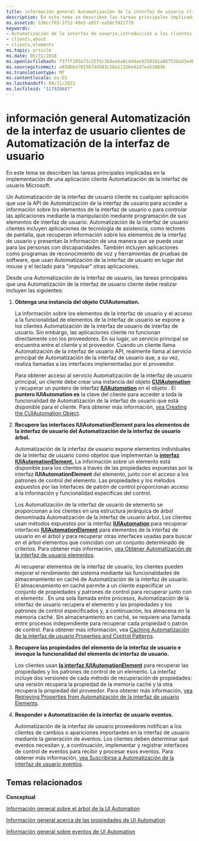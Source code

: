 ```yaml
---
title: información general Automatización de la interfaz de usuario clientes de Automatización de la interfaz de usuario
description: En este tema se describen las tareas principales implicadas en la implementación de una aplicación cliente Automatización de la interfaz de usuario Microsoft.
ms.assetid: 536ccf03-2f52-49e5-a95f-ea56cf821779
keywords:
- Automatización de la interfaz de usuario,introducción a los clientes
- clients,about
- clients,elements
ms.topic: article
ms.date: 05/31/2018
ms.openlocfilehash: f37ff185e72c25f5c3b8eeba8cdd4ae9250391a867538ad3e4b6de4f8d1dce25
ms.sourcegitcommit: e858bbe701567d4583c50a11326e42d7ea51804b
ms.translationtype: MT
ms.contentlocale: es-ES
ms.lasthandoff: 08/11/2021
ms.locfileid: "117928687"
---
```

# <a name="ui-automation-clients-overview"></a>información general Automatización de la interfaz de usuario clientes de Automatización de la interfaz de usuario

En este tema se describen las tareas principales implicadas en la implementación de una aplicación cliente Automatización de la interfaz de usuario Microsoft.

Un Automatización de la interfaz de usuario cliente es cualquier aplicación que use la API de Automatización de la interfaz de usuario para acceder a información sobre los elementos de la interfaz de usuario o para controlar las aplicaciones mediante la manipulación mediante programación de sus elementos de interfaz de usuario. Automatización de la interfaz de usuario clientes incluyen aplicaciones de tecnología de asistencia, como lectores de pantalla, que recuperan información sobre los elementos de la interfaz de usuario y presentan la información de una manera que se puede usar para las personas con discapacidades. También incluyen aplicaciones como programas de reconocimiento de voz y herramientas de pruebas de software, que usan Automatización de la interfaz de usuario en lugar del mouse y el teclado para "impulsar" otras aplicaciones.

Desde una Automatización de la interfaz de usuario, las tareas principales que una Automatización de la interfaz de usuario cliente debe realizar incluyen las siguientes:

1.  **Obtenga una instancia del objeto CUIAutomation.**

    La información sobre los elementos de la interfaz de usuario y el acceso a la funcionalidad de elementos de la interfaz de usuario se expone a los clientes Automatización de la interfaz de usuario de interfaz de usuario. Sin embargo, las aplicaciones cliente no funcionan directamente con los proveedores. En su lugar, un servicio principal se encuentra entre el cliente y el proveedor. Cuando un cliente llama Automatización de la interfaz de usuario API, realmente llama al servicio principal de Automatización de la interfaz de usuario que, a su vez, realiza llamadas a las interfaces implementadas por el proveedor.

    Para obtener acceso al servicio Automatización de la interfaz de usuario principal, un cliente debe crear una instancia del objeto [**CUIAutomation**](/previous-versions/windows/desktop/legacy/ff384838(v=vs.85)) y recuperar un puntero de interfaz [**IUIAutomation**](/windows/desktop/api/UIAutomationClient/nn-uiautomationclient-iuiautomation) en el objeto . El **puntero IUIAutomation es** la clave del cliente para acceder a toda la funcionalidad de Automatización de la interfaz de usuario que está disponible para el cliente. Para obtener más información, [vea Creating the CUIAutomation Object](uiauto-creatingcuiautomation.md).

2.  **Recupere las interfaces IUIAutomationElement para los elementos de la interfaz de usuario del Automatización de la interfaz de usuario árbol.**

    Automatización de la interfaz de usuario expone elementos individuales de la interfaz de usuario como objetos que implementan la [**interfaz IUIAutomationElement.**](/windows/desktop/api/UIAutomationClient/nn-uiautomationclient-iuiautomationelement) La información sobre un elemento está disponible para los clientes a través de las propiedades expuestas por la interfaz **IUIAutomationElement** del elemento, junto con el acceso a los patrones de control del elemento. Las propiedades y los métodos expuestos por las interfaces de patrón de control proporcionan acceso a la información y funcionalidad específicas del control.

    Los Automatización de la interfaz de usuario de elemento se proporcionan a los clientes en una estructura jerárquica de árbol denominada Automatización de la interfaz de usuario árbol. Los clientes usan métodos expuestos por la interfaz [**IUIAutomation**](/windows/desktop/api/UIAutomationClient/nn-uiautomationclient-iuiautomation) para recuperar interfaces [**IUIAutomationElement**](/windows/desktop/api/UIAutomationClient/nn-uiautomationclient-iuiautomationelement) para elementos de la interfaz de usuario en el árbol y para recuperar otras interfaces usadas para buscar en el árbol elementos que coincidan con un conjunto determinado de criterios. Para obtener más información, [vea Obtener Automatización de la interfaz de usuario elementos](uiauto-obtainingelements.md).

    Al recuperar elementos de la interfaz de usuario, los clientes pueden mejorar el rendimiento del sistema mediante las funcionalidades de almacenamiento en caché de Automatización de la interfaz de usuario. El almacenamiento en caché permite a un cliente especificar un conjunto de propiedades y patrones de control para recuperar junto con el elemento . En una sola llamada entre procesos, Automatización de la interfaz de usuario recupera el elemento y las propiedades y los patrones de control especificados y, a continuación, los almacena en la memoria caché. Sin almacenamiento en caché, se requiere una llamada entre procesos independiente para recuperar cada propiedad o patrón de control. Para obtener más información, vea [Caching Automatización de la interfaz de usuario Properties and Control Patterns](uiauto-cachingforclients.md).

3.  **Recupere las propiedades del elemento de la interfaz de usuario e invoque la funcionalidad del elemento de interfaz de usuario.**

    Los clientes usan [**la interfaz IUIAutomationElement**](/windows/desktop/api/UIAutomationClient/nn-uiautomationclient-iuiautomationelement) para recuperar las propiedades y los patrones de control de un elemento. La interfaz incluye dos versiones de cada método de recuperación de propiedades: una versión recupera la propiedad de la memoria caché y la otra recupera la propiedad del proveedor. Para obtener más información, [vea Retrieving Properties from Automatización de la interfaz de usuario Elements](uiauto-propertiesforclients.md).

4.  **Responder a Automatización de la interfaz de usuario eventos.**

    Automatización de la interfaz de usuario proveedores notifican a los clientes de cambios o apariciones importantes en la interfaz de usuario mediante la generación de eventos. Los clientes deben determinar qué eventos necesitan y, a continuación, implementar y registrar interfaces de control de eventos para recibir y procesar esos eventos. Para obtener más información, [vea Suscribirse a Automatización de la interfaz de usuario eventos](uiauto-eventsforclients.md).

## <a name="related-topics"></a>Temas relacionados

<dl> <dt>

**Conceptual**
</dt> <dt>

[Información general sobre el árbol de la UI Automation](uiauto-treeoverview.md)
</dt> <dt>

[Información general acerca de las propiedades de UI Automation](uiauto-propertiesoverview.md)
</dt> <dt>

[Información general sobre eventos de UI Automation](uiauto-eventsoverview.md)
</dt> </dl>

 

 